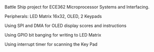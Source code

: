 Battle Ship project for ECE362 Microprocessor Systems and Interfacing.

Peripherals: LED Matrix 16x32, OLED, 2 Keypads

Using SPI and DMA for OLED display scores and instructions

Using GPIO bit banging for writing to LED Matrix

Using interrupt timer for scanning the Key Pad

